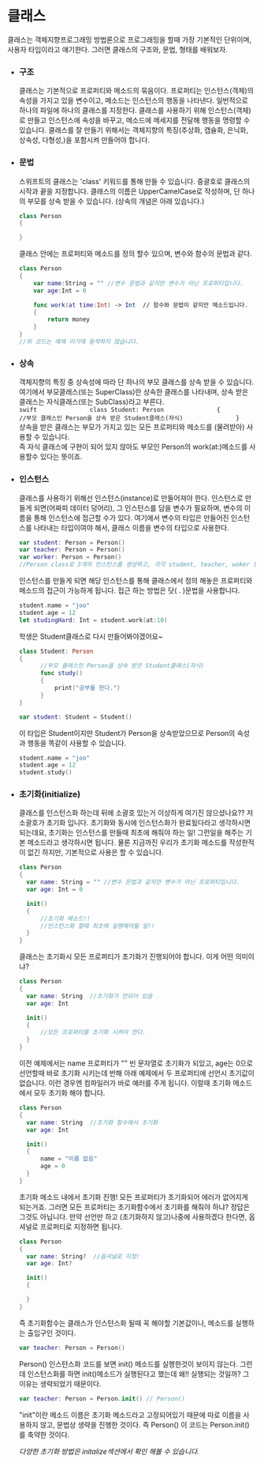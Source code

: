 # 클래스

클래스는 객체지향프로그래밍 방법론으로 프로그래밍을 할때 가장 기본적인 단위이며, 사용자 타입이라고 얘기한다. 그러면 클래스의 구조와, 문법, 형태를 배워보자.

* ### 구조

  클래스는 기본적으로 프로퍼티와 메소드의 묶음이다. 프로퍼티는 인스턴스\(객체\)의 속성을 가지고 있을 변수이고, 메소드는 인스턴스의 행동을 나타낸다. 일반적으로 하나의 파일에 하나의 클래스를 지정한다. 클래스를 사용하기 위해 인스턴스\(객체\)로 만들고 인스턴스에 속성을 바꾸고, 메소드에 메세지를 전달해 행동을 명령할 수 있습니다. 클래스를 잘 만들기 위해서는 객체지향의 특징\(추상화, 캡슐화, 은닉화, 상속성, 다형성,\)을 포함시켜 만들어야 합니다.

* ### 문법

  스위프트의 클래스는 'class' 키워드를 통해 만들 수 있습니다. 중괄호로 클래스의 시작과 끝을 지정합니다. 클래스의 이름은 UpperCamelCase로 작성하며, 단 하나의 부모를 상속 받을 수 있습니다. \(상속의 개념은 아래 있습니다.\)

  ```swift
  class Person
  {

  }
  ```

  클래스 안에는 프로퍼티와 메소드를 정의 할수 있으며, 변수와 함수의 문법과 같다.

  ```swift
  class Person
  {
      var name:String = "" //변수 문법과 같지만 변수가 아닌 프로퍼티입니다.
      var age:Int = 0

      func work(at time:Int) -> Int  // 함수와 문법이 같지만 메소드입니다.
      {
          return money
      }
  }
  //위 코드는 예제 이기에 동작하지 않습니다.
  ```

* ### 상속

  객체지향의 특징 중 상속성에 따라 단 하나의 부모 클래스를 상속 받을 수 있습니다. 여기에서 부모클래스\(또는 SuperClass\)란  상속한 클래스를 나타내며, 상속 받은 클래스는 자식클래스\(또는 SubClass\)라고 부른다.  
  `swift              
  class Student: Person              
  {              
     //부모 클래스인 Person을 상속 받은 Student클래스(자식)              
  }`  
  상속을 받은 클래스는 부모가 가지고 있는 모든 프로퍼티와 메소드를 \(물려받아\) 사용할 수 있습니다.  
  즉 자식 클래스에 구현이 되어 있지 않아도 부모인 Person의 work\(at:\)메소드를 사용할수 있다는 뜻이죠.

* ### 인스턴스

  클래스를 사용하기 위해선 인스턴스\(instance\)로 만들어져야 한다. 인스턴스로 만들게 되면\(어짜피 데이터 덩어리\), 그 인스턴스를 담을 변수가 필요하며, 변수의 이름을 통해 인스턴스에 접근할 수가 있다. 여기에서 변수의 타입은 만들어진 인스턴스를 나타내는 타입이여야 해서, 클래스 이름을 변수의 타입으로 사용한다.

  ```swift
  var student: Person = Person()
  var teacher: Person = Person()
  var worker: Person = Person()
  //Person class로 3개의 인스턴스를 생성하고, 각각 student, teacher, woker 변수에 할당되었으며 각각의 타입은 Person이다.
  ```

  인스턴스를 만들게 되면 해당 인스턴스를 통해 클래스에서 정의 해놓은 프로퍼티와 메소드의 접근이 가능하게 됩니다. 접근 하는 방법은 닷\( . \)문법을 사용합니다.

  ```swift      
  student.name = "joo"              
  student.age = 12              
  let studingHard: Int = student.work(at:10)
  ```

  학생은 Student클래스로 다시 만들어봐야겠어요~

  ```swift
  class Student: Person  
  { 
   		//부모 클래스인 Person을 상속 받은 Student클래스(자식)  
  		func study()  
    	{  
        	print("공부를 한다.")  
    	}  
  }
  ```

  ```swift
  var student: Student = Student()
  ```

  이 타입은 Student이지만 Student가 Person을 상속받았으므로 Person의 속성과 행동을 똑같이 사용할 수 있습니다.

  ```swift
  student.name = "joo"    
  student.age = 12    
  student.study()
  ```

* ### 초기화\(initialize\)

  클래스를 인스턴스화 하는데 뒤에 소괄호 있는거 이상하게 여기진 않으셨나요?? 저 소괄호가 초기화 입니다. 초기화와 동시에 인스턴스화가 완료됬다라고 생각하시면 되는데요, 초기화는 인스턴스를 만들때 최초에 해줘야 하는 일! 그런일을 해주는 기본 메소드라고 생각하시면 됩니다. 물론 지금까진 우리가 초기화 메소드를 작성한적이 없긴 하지만, 기본적으로 사용은 할 수 있습니다.

	```swift
  	class Person
  	{
      var name: String = "" //변수 문법과 같지만 변수가 아닌 프로퍼티입니다.
      var age: Int = 0

      init()
      {
          //초기화 메소드!!
          //인스턴스화 할때 최초에 실행해야될 일!!
      }
  	}
	```

	클래스는 초기화시 모든 프로퍼티가 초기화가 진행되어야 합니다. 이게 어떤 의미이냐?
	
	```swift
  	class Person
  	{
      var name: String  //초기화가 안되어 있음
      var age: Int 

      init()
      {
          //모든 프로퍼티를 초기화 시켜야 한다.
      }
  	}
	```

	이전 예제에서는 name 프로퍼티가 "" 빈 문자열로 초기화가 되있고, age는 0으로 선언할때 바로 초기화 시키는데 반해 아래 예제에서 두 프로퍼티에 선언시 초기값이 없습니다. 이런 경우엔 컴파일러가 바로 예러를 주게 됩니다. 이럴때 초기화 메소드에서 모두 초기화 해야 합니다. 
	
	```swift
  	class Person
  	{
      var name: String  //초기화 함수에서 초기화
      var age: Int 

      init()
      {
          name = "이름 없음"
          age = 0
      }
  	}
	```
	초기화 메소드 내에서 초기화 진행! 모든 프로퍼티가 초기화되어 에러가 없어지게 되는거죠. 그러면 모든 프로퍼티는 초기화함수에서 초기화를 해줘야 하냐? 정답은 그것도 아닙니다. 만약 선언만 하고 (초기화하지 않고)나중에 사용하겠다 한다면, 옵셔널로 프로퍼티로 지정하면 됩니다.
	
	```swift
  	class Person
  	{
      var name: String?  //옵셔널로 지정!
      var age: Int? 

      init()
      {

      }
  	}
	```
	즉 초기화함수는 클래스가 인스턴스화 될때 꼭 해야할 기본값이나, 메소드를 실행하는 출입구인 것이다. 
	

	```swift
  var teacher: Person = Person()
	```
	Person() 인스턴스화 코드를 보면 init() 메소드를 실행한것이 보이지 않는다. 그런데 인스턴스화를 하면 init()메소드가 실행된다고 했는데 왜!! 실행되는 것일까? 그 이유는 생략되었기 때문이다. 
	
	```swift
  var teacher: Person = Person.init() // Person()
	```
	"init"이란 메소드 이름은 초기화 메소드라고 고정되어있기 때문에 따로 이름을 사용하지 않고, 문법상 생략을 진행한 것이다. 즉 Person() 이 코드는 Person.init()를 축약한 것이다. 
	
   	*다양한 초기화 방법은 initalize섹션에서 확인 해볼 수 있습니다.*
